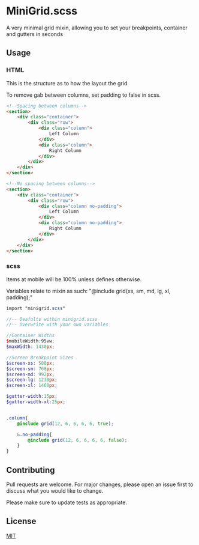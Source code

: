 # MiniGrid.scss

A very minimal grid mixin, allowing you to set your breakpoints, container and gutters in seconds


## Usage

### HTML
This is the structure as to how the layout the grid

To remove gab between columns, set padding to false in scss.
```html
<!--Spacing between columns-->
<section>
    <div class="container">
        <div class="row">
            <div class="column">
                Left Column
            </div>
            <div class="column">
                Right Column
            </div>
        </div>
    </div>
</section>

<!--No spacing between columns-->
<section>
    <div class="container">
        <div class="row">
            <div class="column no-padding">
                Left Column
            </div>
            <div class="column no-padding">
                Right Column
            </div>
        </div>
    </div>
</section>
```

### scss
Items at mobile will be 100% unless defines otherwise.

Variables relate to mixin as such:
"@include grid(xs, sm, md, lg, xl, padding);"
```scss
import "minigrid.scss"

//-- Deafults within minigrid.scss
//-- Overwrite with your own variables

//Container Widths
$mobileWidth:95vw;
$maxWidth: 1430px;

//Screen Breakpoint Sizes
$screen-xs: 500px;
$screen-sm: 768px;
$screen-md: 992px;
$screen-lg: 1230px;
$screen-xl: 1460px;

$gutter-width:15px;
$gutter-width-xl:25px;


.column{
    @include grid(12, 6, 6, 6, 6, true);

    &.no-padding{
        @include grid(12, 6, 6, 6, 6, false);
    }
}

```

## Contributing
Pull requests are welcome. For major changes, please open an issue first to discuss what you would like to change.

Please make sure to update tests as appropriate.

## License
[MIT](https://choosealicense.com/licenses/mit/)